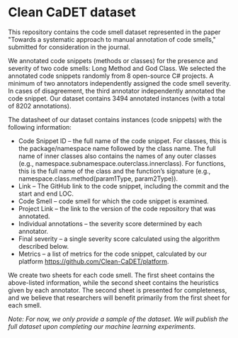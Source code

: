 # Clean CaDET dataset

This repository contains the code smell dataset represented in the paper "Towards a systematic approach to manual annotation of code smells," submitted for consideration in the journal.

We annotated code snippets (methods or classes) for the presence and severity of two code smells: Long Method and God Class. We selected the annotated code snippets randomly from 8 open-source C# projects. A minimum of two annotators independently assigned the code smell severity. In cases of disagreement, the third annotator independently annotated the code snippet. Our dataset contains 3494 annotated instances (with a total of 8202 annotations). 

The datasheet of our dataset contains instances (code snippets) with the following information:
- Code Snippet ID – the full name of the code snippet. For classes, this is the package/namespace name followed by the class name. The full name of inner classes also contains the names of any outer classes (e.g., namespace.subnamespace.outerclass.innerclass). For functions, this is the full name of the class and the function’s signature (e.g., namespace.class.method(param1Type, param2Type)).
- Link – The GitHub link to the code snippet, including the commit and the start and end LOC.
- Code Smell – code smell for which the code snippet is examined.
- Project Link – the link to the version of the code repository that was annotated.
- Individual annotations – the severity score determined by each annotator.
- Final severity – a single severity score calculated using the algorithm described below.
- Metrics – a list of metrics for the code snippet, calculated by our platform https://github.com/Clean-CaDET/platform.

We create two sheets for each code smell. The first sheet contains the above-listed information, while the second sheet contains the heuristics given by each annotator. The second sheet is presented for completeness, and we believe that researchers will benefit primarily from the first sheet for each smell.

_Note: For now, we only provide a sample of the dataset. We will publish the full dataset upon completing our machine learning experiments._
